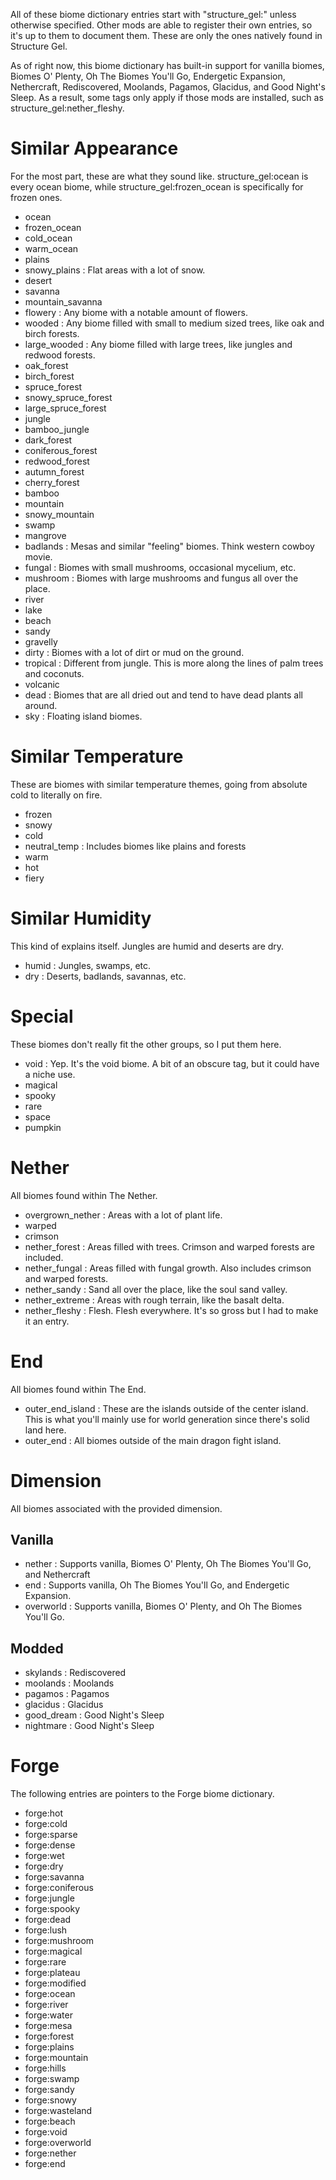 All of these biome dictionary entries start with "structure_gel:" unless otherwise specified. Other mods are able to register their own entries, so it's up to them to document them. These are only the ones natively found in Structure Gel.

As of right now, this biome dictionary has built-in support for vanilla biomes, Biomes O' Plenty, Oh The Biomes You'll Go, Endergetic Expansion, Nethercraft, Rediscovered, Moolands, Pagamos, Glacidus, and Good Night's Sleep. As a result, some tags only apply if those mods are installed, such as structure_gel:nether_fleshy.

# Similar Appearance
For the most part, these are what they sound like. structure_gel:ocean is every ocean biome, while structure_gel:frozen_ocean is specifically for frozen ones.
- ocean
- frozen_ocean
- cold_ocean
- warm_ocean
- plains
- snowy_plains : Flat areas with a lot of snow.
- desert
- savanna
- mountain_savanna
- flowery : Any biome with a notable amount of flowers.
- wooded : Any biome filled with small to medium sized trees, like oak and birch forests.
- large_wooded : Any biome filled with large trees, like jungles and redwood forests.
- oak_forest
- birch_forest
- spruce_forest
- snowy_spruce_forest
- large_spruce_forest
- jungle
- bamboo_jungle
- dark_forest
- coniferous_forest
- redwood_forest
- autumn_forest
- cherry_forest
- bamboo
- mountain
- snowy_mountain
- swamp
- mangrove
- badlands : Mesas and similar "feeling" biomes. Think western cowboy movie.
- fungal : Biomes with small mushrooms, occasional mycelium, etc.
- mushroom : Biomes with large mushrooms and fungus all over the place.
- river
- lake
- beach
- sandy
- gravelly
- dirty : Biomes with a lot of dirt or mud on the ground.
- tropical : Different from jungle. This is more along the lines of palm trees and coconuts.
- volcanic
- dead : Biomes that are all dried out and tend to have dead plants all around.
- sky : Floating island biomes.

# Similar Temperature
These are biomes with similar temperature themes, going from absolute cold to literally on fire.
- frozen
- snowy
- cold
- neutral_temp : Includes biomes like plains and forests
- warm
- hot
- fiery

# Similar Humidity
This kind of explains itself. Jungles are humid and deserts are dry.
- humid : Jungles, swamps, etc.
- dry : Deserts, badlands, savannas, etc.

# Special
These biomes don't really fit the other groups, so I put them here.
- void : Yep. It's the void biome. A bit of an obscure tag, but it could have a niche use.
- magical
- spooky
- rare
- space
- pumpkin

# Nether
All biomes found within The Nether.
- overgrown_nether : Areas with a lot of plant life.
- warped
- crimson
- nether_forest : Areas filled with trees. Crimson and warped forests are included.
- nether_fungal : Areas filled with fungal growth. Also includes crimson and warped forests.
- nether_sandy : Sand all over the place, like the soul sand valley.
- nether_extreme : Areas with rough terrain, like the basalt delta.
- nether_fleshy : Flesh. Flesh everywhere. It's so gross but I had to make it an entry.

# End
All biomes found within The End.
- outer_end_island : These are the islands outside of the center island. This is what you'll mainly use for world generation since there's solid land here.
- outer_end : All biomes outside of the main dragon fight island.

# Dimension
All biomes associated with the provided dimension.

## Vanilla
- nether : Supports vanilla, Biomes O' Plenty, Oh The Biomes You'll Go, and Nethercraft
- end : Supports vanilla, Oh The Biomes You'll Go, and Endergetic Expansion.
- overworld : Supports vanilla, Biomes O' Plenty, and Oh The Biomes You'll Go.

## Modded
- skylands : Rediscovered
- moolands : Moolands
- pagamos : Pagamos
- glacidus : Glacidus
- good_dream : Good Night's Sleep
- nightmare : Good Night's Sleep

# Forge
The following entries are pointers to the Forge biome dictionary.
- forge:hot
- forge:cold
- forge:sparse
- forge:dense
- forge:wet
- forge:dry
- forge:savanna
- forge:coniferous
- forge:jungle
- forge:spooky
- forge:dead
- forge:lush
- forge:mushroom
- forge:magical
- forge:rare
- forge:plateau
- forge:modified
- forge:ocean
- forge:river
- forge:water
- forge:mesa
- forge:forest
- forge:plains
- forge:mountain
- forge:hills
- forge:swamp
- forge:sandy
- forge:snowy
- forge:wasteland
- forge:beach
- forge:void
- forge:overworld
- forge:nether
- forge:end